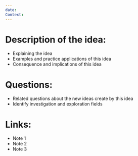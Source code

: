 ```yaml
---
date: 
Context: 
---
```

# Description of the idea:
- Explaining the idea
- Examples and practice applications of this idea
- Consequence and implications of this idea
# Questions:
- Related questions about the new ideas create by this idea
- Identify investigation and exploration fields
# Links:
- Note 1
- Note 2
- Note 3
